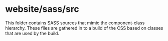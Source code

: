 # website/sass/src

This folder contains SASS sources that mimic the component-class hierarchy. These files
are gathered in to a build of the CSS based on classes that are used by the build.
